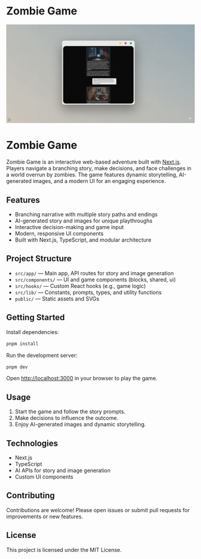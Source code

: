 # Zombie Game

![Site Screenshot](screenshots/site-preview.jpeg)

# Zombie Game

Zombie Game is an interactive web-based adventure built with [Next.js](https://nextjs.org). Players navigate a branching story, make decisions, and face challenges in a world overrun by zombies. The game features dynamic storytelling, AI-generated images, and a modern UI for an engaging experience.

## Features

- Branching narrative with multiple story paths and endings
- AI-generated story and images for unique playthroughs
- Interactive decision-making and game input
- Modern, responsive UI components
- Built with Next.js, TypeScript, and modular architecture

## Project Structure

- `src/app/` — Main app, API routes for story and image generation
- `src/components/` — UI and game components (blocks, shared, ui)
- `src/hooks/` — Custom React hooks (e.g., game logic)
- `src/lib/` — Constants, prompts, types, and utility functions
- `public/` — Static assets and SVGs

## Getting Started

Install dependencies:

```bash
pnpm install
```

Run the development server:

```bash
pnpm dev
```

Open [http://localhost:3000](http://localhost:3000) in your browser to play the game.

## Usage

1. Start the game and follow the story prompts.
2. Make decisions to influence the outcome.
3. Enjoy AI-generated images and dynamic storytelling.

## Technologies

- Next.js
- TypeScript
- AI APIs for story and image generation
- Custom UI components

## Contributing

Contributions are welcome! Please open issues or submit pull requests for improvements or new features.

## License

This project is licensed under the MIT License.


